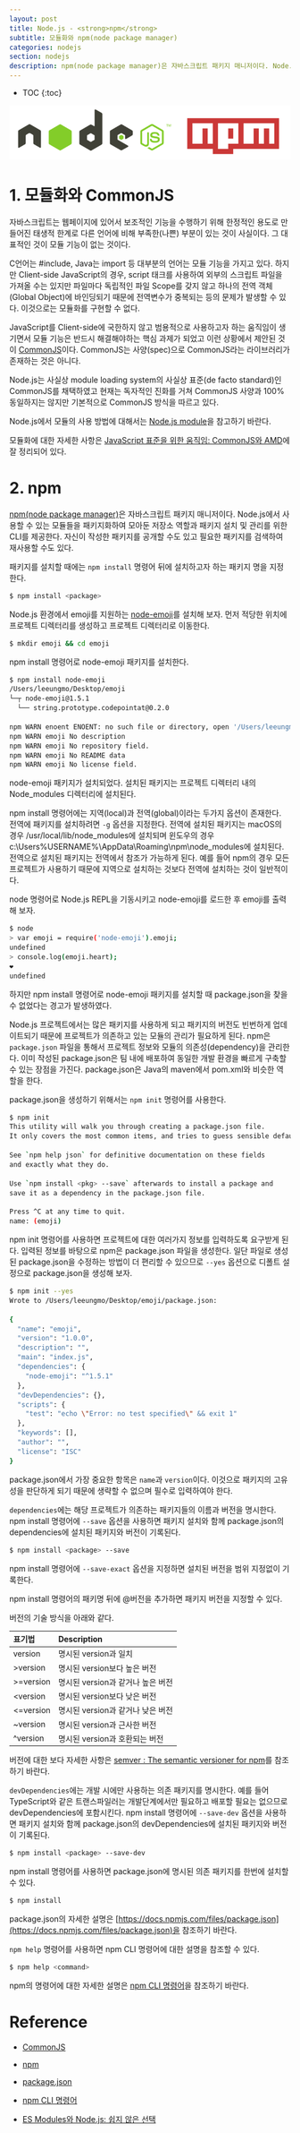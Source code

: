 ```yaml
---
layout: post
title: Node.js - <strong>npm</strong>
subtitle: 모듈화와 npm(node package manager)
categories: nodejs
section: nodejs
description: npm(node package manager)은 자바스크립트 패키지 매니저이다. Node.js에서 사용할 수 있는 모듈들을 패키지화하여 모아둔 저장소 역할과 패키지 설치 및 관리를 위한 CLI를 제공한다. 자신이 작성한 패키지를 공개할 수도 있고 필요한 패키지를 검색하여 재사용할 수도 있다. 패키지를 설치할 때에는 `npm install` 명령어 뒤에 설치하고자 하는 패키지 명을 지정한다.
---
```


* TOC
{:toc}

![node-npm](/img/node-npm.png)

# 1. 모듈화와 CommonJS

자바스크립트는 웹페이지에 있어서 보조적인 기능을 수행하기 위해 한정적인 용도로 만들어진 태생적 한계로 다른 언어에 비해 부족한(나쁜) 부분이 있는 것이 사실이다. 그 대표적인 것이 모듈 기능이 없는 것이다.

C언어는 #include, Java는 import 등 대부분의 언어는 모듈 기능을 가지고 있다. 하지만 Client-side JavaScript의 경우, script 태크를 사용하여 외부의 스크립트 파일을 가져올 수는 있지만 파일마다 독립적인 파일 Scope를 갖지 않고 하나의 전역 객체(Global Object)에 바인딩되기 때문에 전역변수가 중복되는 등의 문제가 발생할 수 있다. 이것으로는 모듈화를 구현할 수 없다.

JavaScript를 Client-side에 국한하지 않고 범용적으로 사용하고자 하는 움직임이 생기면서 모듈 기능은 반드시 해결해야하는 핵심 과제가 되었고 이런 상황에서 제안된 것이 [CommonJS](http://www.commonjs.org/)이다. CommonJS는 사양(spec)으로 CommonJS라는 라이브러리가 존재하는 것은 아니다.

Node.js는 사실상 module loading system의 사실상 표준(de facto standard)인 CommonJS를 채택하였고 현재는 독자적인 진화를 거쳐 CommonJS 사양과 100% 동일하지는 않지만 기본적으로 CommonJS 방식을 따르고 있다.

Node.js에서 모듈의 사용 방법에 대해서는 [Node.js module](./nodejs-module)을 참고하기 바란다.

모듈화에 대한 자세한 사항은 [JavaScript 표준을 위한 움직임: CommonJS와 AMD](http://d2.naver.com/helloworld/12864)에 잘 정리되어 있다.

# 2. npm

[npm(node package manager)](https://www.npmjs.com/)은 자바스크립트 패키지 매니저이다. Node.js에서 사용할 수 있는 모듈들을 패키지화하여 모아둔 저장소 역할과 패키지 설치 및 관리를 위한 CLI를 제공한다. 자신이 작성한 패키지를 공개할 수도 있고 필요한 패키지를 검색하여 재사용할 수도 있다.

패키지를 설치할 때에는 `npm install` 명령어 뒤에 설치하고자 하는 패키지 명을 지정한다.

```bash
$ npm install <package>
```

Node.js 환경에서 emoji를 지원하는 [node-emoji](https://www.npmjs.com/package/node-emoji)를 설치해 보자. 먼저 적당한 위치에 프로젝트 디렉터리를 생성하고 프로젝트 디렉터리로 이동한다.

```bash
$ mkdir emoji && cd emoji
```

npm install 명령어로 node-emoji 패키지를 설치한다.

```bash
$ npm install node-emoji
/Users/leeungmo/Desktop/emoji
└─┬ node-emoji@1.5.1
  └── string.prototype.codepointat@0.2.0

npm WARN enoent ENOENT: no such file or directory, open '/Users/leeungmo/Desktop/emoji/package.json'
npm WARN emoji No description
npm WARN emoji No repository field.
npm WARN emoji No README data
npm WARN emoji No license field.
```

node-emoji 패키지가 설치되었다. 설치된 패키지는 프로젝트 디렉터리 내의 Node_modules 디렉터리에 설치된다.

npm install 명령어에는 지역(local)과 전역(global)이라는 두가지 옵션이 존재한다. 전역에 패키지를 설치하려면 `-g` 옵션을 지정한다. 전역에 설치된 패키지는 macOS의 경우 /usr/local/lib/node_modules에 설치되며 윈도우의 경우 c:\Users\%USERNAME%\AppData\Roaming\npm\node_modules에 설치된다. 전역으로 설치된 패키지는 전역에서 참조가 가능하게 된다. 예를 들어 npm의 경우 모든 프로젝트가 사용하기 때문에 지역으로 설치하는 것보다 전역에 설치하는 것이 일반적이다.

node 명령어로 Node.js REPL을 기동시키고 node-emoji를 로드한 후 emoji를 출력해 보자.

```bash
$ node
> var emoji = require('node-emoji').emoji;
undefined
> console.log(emoji.heart);
❤️
undefined
```

하지만 npm install 명령어로 node-emoji 패키지를 설치할 때 package.json을 찾을 수 없었다는 경고가 발생하였다.

Node.js 프로젝트에서는 많은 패키지를 사용하게 되고 패키지의 버전도 빈번하게 업데이트되기 때문에 프로젝트가 의존하고 있는 모듈의 관리가 필요하게 된다. npm은 `package.json` 파일을 통해서 프로젝트 정보와 모듈의 의존성(dependency)을 관리한다. 이미 작성된 package.json은 팀 내에 배포하여 동일한 개발 환경을 빠르게 구축할 수 있는 장점을 가진다. package.json은 Java의 maven에서 pom.xml와 비슷한 역할을 한다.

package.json을 생성하기 위해서는 `npm init` 명령어를 사용한다.

```bash
$ npm init
This utility will walk you through creating a package.json file.
It only covers the most common items, and tries to guess sensible defaults.

See `npm help json` for definitive documentation on these fields
and exactly what they do.

Use `npm install <pkg> --save` afterwards to install a package and
save it as a dependency in the package.json file.

Press ^C at any time to quit.
name: (emoji)
```

npm init 명령어를 사용하면 프로젝트에 대한 여러가지 정보를 입력하도록 요구받게 된다. 입력된 정보를 바탕으로 npm은 package.json 파일을 생성한다. 일단 파일로 생성된 package.json을 수정하는 방법이 더 편리할 수 있으므로 `--yes` 옵션으로 디폴트 설정으로 package.json을 생성해 보자.

```bash
$ npm init --yes
Wrote to /Users/leeungmo/Desktop/emoji/package.json:

{
  "name": "emoji",
  "version": "1.0.0",
  "description": "",
  "main": "index.js",
  "dependencies": {
    "node-emoji": "^1.5.1"
  },
  "devDependencies": {},
  "scripts": {
    "test": "echo \"Error: no test specified\" && exit 1"
  },
  "keywords": [],
  "author": "",
  "license": "ISC"
}
```

package.json에서 가장 중요한 항목은 `name`과 `version`이다. 이것으로 패키지의 고유성을 판단하게 되기 때문에 생략할 수 없으며 필수로 입력하여야 한다.

`dependencies`에는 해당 프로젝트가 의존하는 패키지들의 이름과 버전을 명시한다. npm install 명령어에 `--save` 옵션을 사용하면 패키지 설치와 함께 package.json의 dependencies에 설치된 패키지와 버전이 기록된다.

```bash
$ npm install <package> --save
```

npm install 명령어에 `--save-exact` 옵션을 지정하면 설치된 버전을 범위 지정없이 기록한다.

npm install 명령어의 패키명 뒤에 \@버전을 추가하면 패키지 버전을 지정할 수 있다.

버전의 기술 방식을 아래와 같다.

| 표기법      | Description                     |
|:--------- |:--------------------------------|
| version   | 명시된 version과 일치         
| >version  | 명시된 version보다 높은 버전
| >=version | 명시된 version과 같거나 높은 버전
| <version  | 명시된 version보다 낮은 버전
| <=version | 명시된 version과 같거나 낮은 버전
| ~version  | 명시된 version과 근사한 버전
| ^version  | 명시된 version과 호환되는 버전

버전에 대한 보다 자세한 사항은 [semver : The semantic versioner for npm](https://docs.npmjs.com/misc/semver)를 참조하기 바란다.

`devDependencies`에는 개발 시에만 사용하는 의존 패키지를 명시한다. 예를 들어 TypeScript와 같은 트랜스파일러는 개발단계에서만 필요하고 배포할 필요는 없으므로 devDependencies에 포함시킨다. npm install 명령어에 `--save-dev` 옵션을 사용하면 패키지 설치와 함께 package.json의 devDependencies에 설치된 패키지와 버전이 기록된다.

```bash
$ npm install <package> --save-dev
```

npm install 명령어를 사용하면 package.json에 명시된 의존 패키지를 한번에 설치할 수 있다.

```bash
$ npm install
```

package.json의 자세한 설명은 [https://docs.npmjs.com/files/package.json](https://docs.npmjs.com/files/package.json)을 참조하기 바란다.

`npm help` 명령어를 사용하면 npm CLI 명령어에 대한 설명을 참조할 수 있다.

```bash
$ npm help <command>
```

npm의 명령어에 대한 자세한 설명은 [npm CLI 명령어](https://docs.npmjs.com/#cli)을 참조하기 바란다.

# Reference

* [CommonJS](http://www.commonjs.org/)

* [npm](https://www.npmjs.com/)

* [package.json](https://docs.npmjs.com/files/package.json)

* [npm CLI 명령어](https://docs.npmjs.com/#cli)

* [ES Modules와 Node.js: 쉽지 않은 선택](https://nodejs.github.io/nodejs-ko/articles/2016/06/09/es-modules-and-node-js-hard-choices/)
